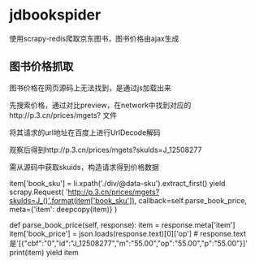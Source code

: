 # jdbookspider
使用scrapy-redis爬取京东图书，图书价格由ajax生成

## 图书价格抓取

图书价格在网页源码上无法找到，是通过js加载出来

先搜索价格，通过对比preview，在network中找到对应的http://p.3.cn/prices/mgets? 文件

将其请求的url地址在百度上进行UrlDecode解码

观察后得到http://p.3.cn/prices/mgets?skuIds=J_12508277

需从源码中获取skuids，构造请求得到价格数据


item['book_sku'] = li.xpath('./div/@data-sku').extract_first()
yield scrapy.Request(
    'http://p.3.cn/prices/mgets?skuIds=J_()'.format(item['book_sku']),
    callback=self.parse_book_price,
    meta={'item': deepcopy(item)}
)

def parse_book_price(self, response):
    item = response.meta['item']
    item['book_price'] = json.loads(response.text)[0]['op']
    # response.text 是'[{"cbf":"0","id":"J_12508277","m":"55.00","op":"55.00","p":"55.00"}]'
    print(item)
    yield item

